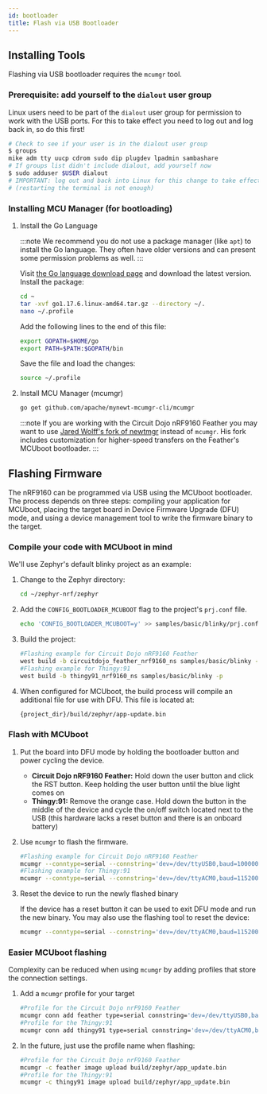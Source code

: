 ```yaml
---
id: bootloader
title: Flash via USB Bootloader
---
```


## Installing Tools

Flashing via USB bootloader requires the `mcumgr` tool.

### Prerequisite: add yourself to the `dialout` user group

Linux users need to be part of the `dialout` user group for permission to work
with the USB ports. For this to take effect you need to log out and log back in,
so do this first!

```bash
# Check to see if your user is in the dialout user group
$ groups
mike adm tty uucp cdrom sudo dip plugdev lpadmin sambashare
# If groups list didn't include dialout, add yourself now
$ sudo adduser $USER dialout
# IMPORTANT: log out and back into Linux for this change to take effect.
# (restarting the terminal is not enough)
```

### Installing MCU Manager (for bootloading)

1. Install the Go Language

    :::note
    We recommend you do not use a package manager (like `apt`) to install the Go language. They often have older versions and can present some permission problems as well.
    :::

    Visit [the Go language download page](https://go.dev/dl/) and download the latest version. Install the package:

    ```bash
    cd ~
    tar -xvf go1.17.6.linux-amd64.tar.gz --directory ~/.
    nano ~/.profile
    ```

    Add the following lines to the end of this file:

    ```bash
    export GOPATH=$HOME/go
    export PATH=$PATH:$GOPATH/bin
    ```

    Save the file and load the changes:

    ```bash
    source ~/.profile
    ```

2. Install MCU Manager (mcumgr)

    ```bash
    go get github.com/apache/mynewt-mcumgr-cli/mcumgr
    ```

    :::note
    If you are working with the Circuit Dojo nRF9160 Feather you may want to use [Jared Wolff's fork of newtmgr](https://github.com/circuitdojo/mynewt-newtmgr) instead of `mcumgr`. His fork includes customization for higher-speed transfers on the Feather's MCUboot bootloader.
    :::

## Flashing Firmware

The nRF9160 can be programmed via USB using the MCUboot bootloader. The process depends on three steps: compiling your application for MCUboot, placing the target board in Device Firmware Upgrade (DFU) mode, and using a device management tool to write the firmware binary to the target.

### Compile your code with MCUboot in mind

We'll use Zephyr's default blinky project as an example:

1. Change to the Zephyr directory:

    ```bash
    cd ~/zephyr-nrf/zephyr
    ```

2. Add the `CONFIG_BOOTLOADER_MCUBOOT` flag to the project's `prj.conf` file.

    ```bash
    echo 'CONFIG_BOOTLOADER_MCUBOOT=y' >> samples/basic/blinky/prj.conf
    ```

3. Build the project:

    ```bash
    #Flashing example for Circuit Dojo nRF9160 Feather
    west build -b circuitdojo_feather_nrf9160_ns samples/basic/blinky -p
    #Flashing example for Thingy:91
    west build -b thingy91_nrf9160_ns samples/basic/blinky -p
    ```

4. When configured for MCUboot, the build process will compile an additional file for use with DFU. This file is located at:

    ```bash
    {project_dir}/build/zephyr/app-update.bin
    ```

### Flash with MCUboot

1. Put the board into DFU mode by holding the bootloader button and power cycling the device.

    * **Circuit Dojo nRF9160 Feather:** Hold down the user button and click the RST button. Keep holding the user button until the blue light comes on
    * **Thingy:91:** Remove the orange case. Hold down the button in the middle of the device and cycle the on/off switch located next to the USB (this hardware lacks a reset button and there is an onboard battery)

2. Use `mcumgr` to flash the firmware.

    ```bash
    #Flashing example for Circuit Dojo nRF9160 Feather
    mcumgr --conntype=serial --connstring='dev=/dev/ttyUSB0,baud=1000000' image upload build/zephyr/app_update.bin
    #Flashing example for Thingy:91
    mcumgr --conntype=serial --connstring='dev=/dev/ttyACM0,baud=115200' image upload build/zephyr/app_update.bin
    ```

3. Reset the device to run the newly flashed binary

    If the device has a reset button it can be used to exit DFU mode and run the new binary. You may also use the flashing tool to reset the device:

    ```bash
    mcumgr --conntype=serial --connstring='dev=/dev/ttyACM0,baud=115200' reset
    ```

### Easier MCUboot flashing

Complexity can be reduced when using `mcumgr` by adding profiles that store the connection settings.

1. Add a `mcumgr` profile for your target

    ```bash
    #Profile for the Circuit Dojo nrF9160 Feather
    mcumgr conn add feather type=serial connstring='dev=/dev/ttyUSB0,baud=1000000'
    #Profile for the Thingy:91
    mcumgr conn add thingy91 type=serial connstring='dev=/dev/ttyACM0,baud=115200'
    ```

2. In the future, just use the profile name when flashing:

    ```bash
    #Profile for the Circuit Dojo nrF9160 Feather
    mcumgr -c feather image upload build/zephyr/app_update.bin
    #Profile for the Thingy:91
    mcumgr -c thingy91 image upload build/zephyr/app_update.bin
    ```
